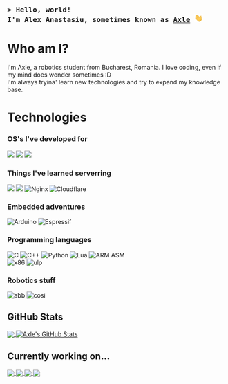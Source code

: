 <!-- Intro  -->
<h3 align="left">
        <samp>&gt; Hello, world!<br/> I'm Alex Anastasiu, sometimes known as
                <b><a target="_blank" href="https://alexanastasiu.com/git">Axle</a></b>
                <img src = "https://github.com/jtmaston/jtmaston/blob/c9268b22a1ab961fa650340e48401ce98a6a2347/assets/wave.gif" width = 20px> 
        </samp>
</h3>

# Who am I?
I'm Axle, a robotics student from Bucharest, Romania. I love coding, even if my mind does wonder sometimes :D <br/>
I'm always tryina' learn new technologies and try to expand my knowledge base.

# Technologies
### OS's I've developed for
![](https://img.shields.io/badge/Gentoo-54487A?style=for-the-badge&logo=gentoo&logoColor=white)
![](https://img.shields.io/badge/mac%20os-000000?style=for-the-badge&logo=apple&logoColor=white)
![](https://img.shields.io/badge/Fedora-294172?style=for-the-badge&logo=fedora&logoColor=white)
<br/>

### Things I've learned serverring
![](https://img.shields.io/badge/Wordpress-21759B?style=for-the-badge&logo=wordpress&logoColor=white)
![](https://img.shields.io/badge/Docker-informational?style=for-the-badge&logo=docker&logoColor=white)
![Nginx](https://img.shields.io/badge/nginx-%23009639.svg?style=for-the-badge&logo=nginx&logoColor=white)
![Cloudflare](https://img.shields.io/badge/Cloudflare-F38020?style=for-the-badge&logo=Cloudflare&logoColor=white)
<br/>

### Embedded adventures
![Arduino](https://img.shields.io/badge/-Arduino-00979D?style=for-the-badge&logo=Arduino&logoColor=white)
![Espressif](https://img.shields.io/badge/espressif-E7352C.svg?style=for-the-badge&logo=espressif&logoColor=white)

### Programming languages
![C](https://img.shields.io/badge/c-%2300599C.svg?style=for-the-badge&logo=c&logoColor=white)
![C++](https://img.shields.io/badge/c++-%2300599C.svg?style=for-the-badge&logo=c%2B%2B&logoColor=white)
![Python](https://img.shields.io/badge/python-3670A0?style=for-the-badge&logo=python&logoColor=ffdd54)
![Lua](https://img.shields.io/badge/Lua-2C2D72?style=for-the-badge&logo=lua&logoColor=white)
![ARM ASM](https://img.shields.io/badge/Assembly-ARM-0091BD.svg?style=for-the-badge&logo=Arm&logoColor=white)<br/>
![x86](https://img.shields.io/badge/Assembly-x86-0091BD.svg?style=for-the-badge&logo=intel&logoColor=white)
![ulp](https://img.shields.io/badge/Assembly-ULP-0091BD.svg?style=for-the-badge&logo=espressif&logoColor=white)

### Robotics stuff
![abb](https://img.shields.io/badge/ABB_RobotStudio-FF9E0F.svg?style=for-the-badge&logo=abbrobotstudio&logoColor=white)
![cosi](https://img.shields.io/badge/Cosimir_Professional-E60012.svg?style=for-the-badge&logo=mitsubishi&logoColor=white)

## GitHub Stats

<a href="https://github.com/jtmaston/jtmaston">
  <img align="center" src="https://github-readme-stats.vercel.app/api/top-langs/?username=jtmaston&hide=java,html,tex,javascript,css&title_color=ffffff&text_color=c9cacc&icon_color=2bbc8a&bg_color=1d1f21&langs_count=3" />
</a>
<a href="https://github.com/jtmaston/jtmaston">
  <img align="center" src="https://github-readme-stats.vercel.app/api?username=jtmaston&show_icons=true&line_height=27&count_private=true&title_color=ffffff&text_color=c9cacc&icon_color=2bbc8a&bg_color=1d1f21&rank_icon=github" alt="Axle's GitHub Stats" />
</a>

## Currently working on...
<a href="https://github.com/jtmaston/CIMPLC-Firmware">
  <img align="center" src="https://github-readme-stats.vercel.app/api/pin/?username=jtmaston&repo=CIMPLC-Firmwaret&title_color=ffffff&text_color=c9cacc&icon_color=2bbc8a&bg_color=1d1f21" />
</a>

<a href="https://github.com/jtmaston/CIMPLC-Hardware">
  <img align="center" src="https://github-readme-stats.vercel.app/api/pin/?username=jtmaston&repo=CIMPLC-Hardware&title_color=ffffff&text_color=c9cacc&icon_color=2bbc8a&bg_color=1d1f21" />
</a>   

<a href="https://github.com/jtmaston/PCA9555-ESP32">
  <img align="center" src="https://github-readme-stats.vercel.app/api/pin/?username=jtmaston&repo=PCA9555-ESP32t&title_color=ffffff&text_color=c9cacc&icon_color=2bbc8a&bg_color=1d1f21" />
</a>

<a href="https://github.com/jtmaston/AT24-ESP32">
  <img align="center" src="https://github-readme-stats.vercel.app/api/pin/?username=jtmaston&repo=AT24-ESP32&title_color=ffffff&text_color=c9cacc&icon_color=2bbc8a&bg_color=1d1f21" />
</a>   